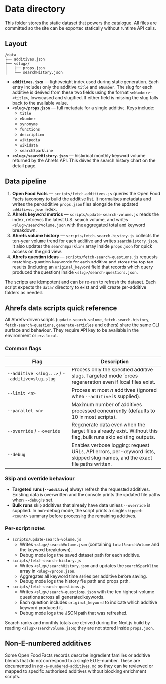# Data directory

This folder stores the static dataset that powers the catalogue. All files are committed so the site can be exported statically without runtime API calls.

## Layout

```
/data
├── additives.json
├── <slug>/
│   ├── props.json
│   └── searchHistory.json
```

- **`additives.json`** — lightweight index used during static generation. Each entry includes only the additive `title` and `eNumber`. The slug for each additive is derived from these two fields using the format `<eNumber>-<title>`, lowercased and slugified. If either field is missing the slug falls back to the available value.
- **`<slug>/props.json`** — full metadata for a single additive. Keys include:
  - `title`
  - `eNumber`
  - `synonyms`
  - `functions`
  - `description`
  - `wikipedia`
  - `wikidata`
  - `searchSparkline`
- **`<slug>/searchHistory.json`** — historical monthly keyword volume returned by the Ahrefs API. This drives the search history chart on the detail page.

## Data pipeline

1. **Open Food Facts** — `scripts/fetch-additives.js` queries the Open Food Facts taxonomy to build the additive list. It normalises metadata and writes the per-additive `props.json` files alongside the updated `additives.json` index.
2. **Ahrefs keyword metrics** — `scripts/update-search-volume.js` reads the index, retrieves the latest U.S. search volume, and writes `<slug>/searchVolume.json` with the aggregated total and keyword breakdown.
3. **Ahrefs volume history** — `scripts/fetch-search-history.js` collects the ten-year volume trend for each additive and writes `searchHistory.json`. It also updates the `searchSparkline` array inside `props.json` for quick access on the grid view.
4. **Ahrefs question ideas** — `scripts/fetch-search-questions.js` requests matching-question keywords for each additive and stores the top ten results (including an `original_keyword` field that records which query produced the question) inside `<slug>/search-questions.json`.

The scripts are idempotent and can be re-run to refresh the dataset. Each script expects the `data/` directory to exist and will create per-additive folders as needed.

## Ahrefs data scripts quick reference

All Ahrefs-driven scripts (`update-search-volume`, `fetch-search-history`, `fetch-search-questions`, `generate-articles` and others) share the same CLI surface and behaviour. They require API key to be available in the environment or `env.local`.

### Common flags

| Flag | Description |
| --- | --- |
| `--additive <slug...>` / `--additive=slug,slug` | Process only the specified additive slugs. Targeted mode forces regeneration even if local files exist. |
| `--limit <n>` | Process at most _n_ additives (ignored when `--additive` is supplied). |
| `--parallel <n>` | Maximum number of additives processed concurrently (defaults to 10 in most scripts). |
| `--override` / `--overide` | Regenerate data even when the target files already exist. Without this flag, bulk runs skip existing outputs. |
| `--debug` | Enables verbose logging: request URLs, API errors, per-keyword lists, skipped slug names, and the exact file paths written. |

### Skip and override behaviour

- **Targeted runs (`--additive`)** always refresh the requested additives. Existing data is overwritten and the console prints the updated file paths when `--debug` is set.
- **Bulk runs** skip additives that already have data unless `--override` is supplied. In non-debug mode, the script prints a single `skipped: <count>` summary before processing the remaining additives.

### Per-script notes

- `scripts/update-search-volume.js`
  - Writes `<slug>/searchVolume.json` (containing `totalSearchVolume` and the keyword breakdown).
  - Debug mode logs the saved dataset path for each additive.
- `scripts/fetch-search-history.js`
  - Writes `<slug>/searchHistory.json` and updates the `searchSparkline` array in `<slug>/props.json`.
  - Aggregates all keyword time series per additive before saving.
  - Debug mode logs the history file path and props path.
- `scripts/fetch-search-questions.js`
  - Writes `<slug>/search-questions.json` with the ten highest-volume questions across all generated keywords.
  - Each question includes `original_keyword` to indicate which additive keyword produced it.
  - Debug mode logs the JSON path that was refreshed.

Search ranks and monthly totals are derived during the Next.js build by reading `<slug>/searchVolume.json`; they are not stored inside `props.json`.


## Non-E-numbered additives

Some Open Food Facts records describe ingredient families or additive blends that do not correspond to a single EU E-number. These are documented in [`non-e-numbered-additives.md`](./non-e-numbered-additives.md) so they can be reviewed or mapped to specific authorised additives without blocking enrichment scripts.
